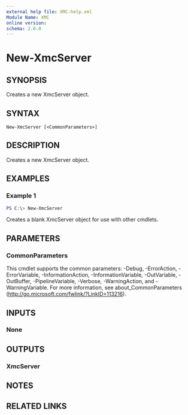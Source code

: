 ```yaml
---
external help file: XMC-help.xml
Module Name: XMC
online version:
schema: 2.0.0
---
```


# New-XmcServer

## SYNOPSIS
Creates a new XmcServer object.

## SYNTAX

```
New-XmcServer [<CommonParameters>]
```

## DESCRIPTION
Creates a new XmcServer object.

## EXAMPLES

### Example 1
```powershell
PS C:\> New-XmcServer
```

Creates a blank XmcServer object for use with other cmdlets.

## PARAMETERS

### CommonParameters
This cmdlet supports the common parameters: -Debug, -ErrorAction, -ErrorVariable, -InformationAction, -InformationVariable, -OutVariable, -OutBuffer, -PipelineVariable, -Verbose, -WarningAction, and -WarningVariable. For more information, see about_CommonParameters (http://go.microsoft.com/fwlink/?LinkID=113216).

## INPUTS

### None

## OUTPUTS

### XmcServer

## NOTES

## RELATED LINKS
